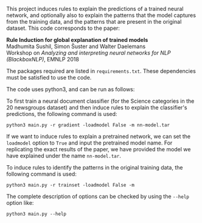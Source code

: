 This project induces rules to explain the predictions of a trained neural network, and optionally also to explain the patterns that the model captures from the training data, and the patterns that are present in the original dataset. This code corresponds to the paper:

**Rule Induction for global explanation of trained models** <br/>
Madhumita Sushil, Simon Šuster and Walter Daelemans <br/>
Workshop on *Analyzing and interpreting neural networks for NLP (BlackboxNLP)*, EMNLP 2018


The packages required are listed in `requirements.txt`. These dependencies must be satisfied to use the code.

The code uses python3, and can be run as follows:

To first train a neural document classifier (for the Science categories in the 20 newsgroups dataset) and then induce rules to explain the classifier's predictions, the following command is used:

```
python3 main.py -r gradient -loadmodel False -m nn-model.tar
```

If we want to induce rules to explain a pretrained network, we can set the `loadmodel` option to `True` and input the pretrained model name. For replicating the exact results of the paper, we have provided the model we have explained under the name `nn-model.tar`.

To induce rules to identify the patterns in the original training data, the following command is used:

```
python3 main.py -r trainset -loadmodel False -m
```

The complete description of options can be checked by using the `--help` option like:

```
python3 main.py --help
```
